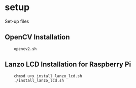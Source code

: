 # setup
Set-up files

## OpenCV Installation
```
    opencv2.sh
```

## Lanzo LCD Installation for Raspberry Pi
```
    chmod u+x install_lanzo_lcd.sh
    ./install_lanzo_lcd.sh
```
